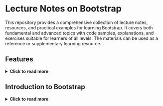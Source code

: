 # Lecture Notes on Bootstrap

This repository provides a comprehensive collection of lecture notes, resources, and practical examples for learning Bootstrap. It covers both fundamental and advanced topics with code samples, explanations, and exercises suitable for learners of all levels. The materials can be used as a reference or supplementary learning resource.

## Features
<details>
  <summary><strong>Click to read more</strong></summary>

- **Form Submission Validation**: Displays appropriate error messages for missing required fields or invalid input, such as incorrect age values.
- **Success Message Display**: Shows a personalized welcome message when the form is submitted successfully with valid data, providing user feedback.

</details>

## Introduction to Bootstrap
<details>
  <summary><strong>Click to read more</strong></summary>

Bootstrap is a popular front-end framework for the rapid development of responsive web pages. Known for its ease of use, Bootstrap allows developers to quickly create prototypes and develop interfaces that work seamlessly across various devices.

### Why Use Bootstrap?
<details>
  <summary><strong>Click to read more</strong></summary>

- **Rapid Prototyping**: Build functional layouts quickly that adapt to various screen sizes.
- **Responsive Design**: Built-in responsive classes ensure that the site looks good on all devices.
- **Component-Rich**: Comes with pre-styled components like buttons, cards, modals, and forms.
- **Ease of Use**: Minimal coding effort—just apply classes, and Bootstrap handles the styling.
- **Consistent Look and Feel**: Provides a clean, professional appearance across projects.

</details>

### New in Bootstrap 5
<details>
  <summary><strong>Click to read more</strong></summary>

Bootstrap 5 offers a modernized framework with enhanced features:
- **No More jQuery**: Replaced with vanilla JavaScript for better performance.
- **New Components and Utilities**: Includes components like offcanvas, accordion, and extended spacing utilities.
- **Enhanced Grid System**: Supports more customization for breakpoints and alignment.

</details>

### Getting Started with Bootstrap
To start using Bootstrap, refer to the [Bootstrap Quick Start Guide](https://getbootstrap.com/docs/5.3/getting-started/introduction/#quick-start).

### Basic Setup Steps
<details>
  <summary><strong>Click to read more</strong></summary>

1. **Include DOCTYPE and Meta Tags**:  
   Make sure your HTML includes the `DOCTYPE` declaration and the responsive meta tag:
   ```html
   <meta name="viewport" content="width=device-width, initial-scale=1">
 ``
2.	**Link to Bootstrap CSS and JS**:
Add the following links in your <head> section:
<link href="https://stackpath.bootstrapcdn.com/bootstrap/5.3.0/css/bootstrap.min.css" rel="stylesheet">
<script src="https://stackpath.bootstrapcdn.com/bootstrap/5.3.0/js/bootstrap.bundle.min.js"></script>

3.	**Box-Sizing**:
Set box-sizing to border-box globally:
* {
    box-sizing: border-box;
}


### Containers and Breakpoints

Bootstrap’s responsive capabilities revolve around containers and breakpoints:

- **Containers**: Center and constrain the content. Types include:
  - `.container`: Fixed-width based on the screen size.
  - `.container-fluid`: Full-width, spanning the entire viewport.
  - `.container-{breakpoint}`: Adjusts according to the specified breakpoint.
- **Breakpoints**: Predefined screen size thresholds to ensure adaptive design.

</details>

### Grid System
<details>
  <summary><strong>Click to read more</strong></summary>

Bootstrap uses a 12-column grid system to structure page content, allowing flexible layouts.

- **Basic Structure**: Rows wrap columns, with the total column count in a row equaling 12 for proper alignment:
   ```html
   <div class="row">
       <div class="col-6">Column 1</div>
       <div class="col-6">Column 2</div>
   </div>
   ```
# Flexbox Integration
The grid system is built with flexbox, which offers a powerful way to align and distribute space among elements within a container. Bootstrap also supports the CSS grid, although flexbox is the default.

## Reboot
**Default Styling Reset**  
Bootstrap’s “Reboot” feature resets many default browser styles to provide a consistent foundation. It sets base styling for elements like typography, forms, and buttons to ensure they appear uniformly across different browsers.
</details>

## Typography and Text Utilities
<details>
  <summary><strong>Click to read more</strong></summary>

- **Bootstrap offers built-in classes for styling text**:
    - **Font Settings**: Customize font size, family, and weight using classes.
    - **Text Alignment**: Align text using classes like `text-start`, `text-center`, or `text-end`.
    - **Display Headings**: Use classes such as `display-1` to `display-6` for large, impactful headers.
    - **Muted Text**: Apply `text-muted` for subdued text styling.


## Tables

**Bootstrap’s table styling improves default table appearance and adds functionality**:

- **Striped Rows**: `table-striped` for alternating row colors.
- **Dark Theme**: `table-dark` for dark-themed tables.
- **Hover Effect**: `table-hover` to highlight rows on mouseover.


## Forms

Bootstrap’s form components make it easy to create stylish forms:

- **Validation**: Predefined validation states help users submit correct data.
- **Form Layouts**: Supports inline forms, stacked forms, and grid-based layouts.
- **Form Controls**: Includes elements like text inputs, checkboxes, and radio buttons.

## Button Styling

Buttons come with different styling options for various actions:

- **Primary Buttons**: `btn-primary` for primary actions.
- **Outline Buttons**: `btn-outline-secondary` for a less prominent look.
- **Button Sizes**: Use `btn-sm` or `btn-lg` for small or large buttons.
</details>

## Summary
<details>
  <summary><strong>Click to read more</strong></summary>

Bootstrap is the best choice when you need rapid development, responsive design, and a consistent appearance, as well as when the project benefits from a large community and extensive documentation. It is ideal for both small and large projects that seek a solid, flexible, and customizable solution without sacrificing quality or user experience.
</details>